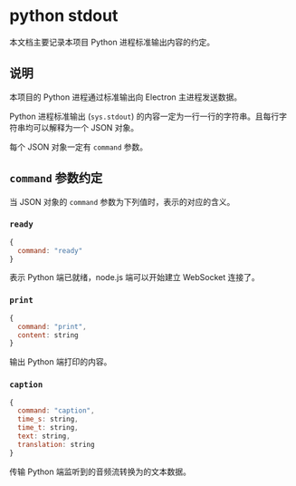 # python stdout

本文档主要记录本项目 Python 进程标准输出内容的约定。

## 说明

本项目的 Python 进程通过标准输出向 Electron 主进程发送数据。

Python 进程标准输出 (`sys.stdout`) 的内容一定为一行一行的字符串。且每行字符串均可以解释为一个 JSON 对象。

每个 JSON 对象一定有 `command` 参数。

## `command` 参数约定

当 JSON 对象的 `command` 参数为下列值时，表示的对应的含义。

### `ready`

```js
{
  command: "ready"
}
```

表示 Python 端已就绪，node.js 端可以开始建立 WebSocket 连接了。

### `print`

```js
{
  command: "print",
  content: string
}
```

输出 Python 端打印的内容。

### `caption`

```js
{
  command: "caption",
  time_s: string,
  time_t: string,
  text: string,
  translation: string
}
```

传输 Python 端监听到的音频流转换为的文本数据。
